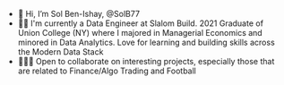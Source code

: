 <!---
SolB77/SolB77 is a ✨ special ✨ repository because its `README.md` (this file) appears on your GitHub profile.
You can click the Preview link to take a look at your changes.
--->
- 👋 Hi, I’m Sol Ben-Ishay, @SolB77
- 👨‍🎓 I'm currently a Data Engineer at Slalom Build. 2021 Graduate of Union College (NY) where I majored in Managerial Economics and minored in Data Analytics. Love for learning and building skills across the Modern Data Stack
- 👨🏻‍💻 Open to collaborate on interesting projects, especially those that are related to Finance/Algo Trading and Football
